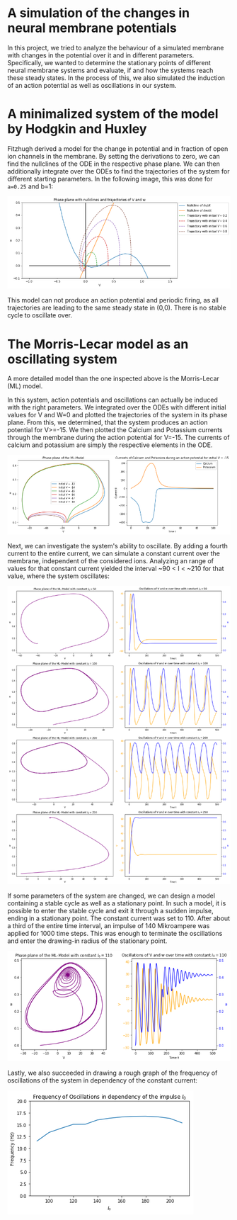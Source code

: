 # A simulation of the changes in neural membrane potentials
In this project, we tried to analyze the behaviour of a simulated membrane with changes in the potential over it and in different parameters. Specifically, we wanted to determine the stationary points of different neural membrane systems and evaluate, if and how the systems reach these steady states. In the process of this, we also simulated the induction of an action potential as well as oscillations in our system. 

# A minimalized system of the model by Hodgkin and Huxley
Fitzhugh derived a model for the change in potential and in fraction of open ion channels in the membrane. By setting the derivations to zero, we can find the nullclines of the ODE in the respective phase plane. 
We can then additionally integrate over the ODEs to find the trajectories of the system for different starting parameters. In the following image, this was done for ```a=0.25``` and b=1:

![Nullclines](pictures/Nullclines.png)

This model can not produce an action potential and periodic firing, as all trajectories are leading to the same steady state in (0,0). There is no stable cycle to oscillate over.

# The Morris-Lecar model as an oscillating system
A more detailed model than the one inspected above is the Morris-Lecar (ML) model. 

In this system, action potentials and oscillations can actually be induced with the right parameters. We integrated over the ODEs with different initial values for V and W=0 and plotted the trajectories of the system in its phase plane. From this, we determined, that the system produces an action potential for V>=-15. We then plotted the Calcium and Potassium currents through the membrane during the action potential for V=-15. The currents of calcium and potassium are simply the respective elements in the ODE.

![Action potential inside the ML model](pictures/action_potential.png)

Next, we can investigate the system's ability to oscillate. By adding a fourth current to the entire current, we can simulate a constant current over the membrane, independent of the considered ions. Analyzing an range of values for that constant current yielded the interval ~90 < I < ~210 for that value, where the system oscillates:

![Oscillations inside the ML model](pictures/oscillations.png)

If some parameters of the system are changed, we can design a model containing a stable cycle as well as a stationary point. In such a model, it is possible to enter the stable cycle and exit it through a sudden impulse, ending in a stationary point. The constant current was set to 110. After about a third of the entire time interval, an impulse of 140 Mikroampere was applied for 1000 time steps. This was enough to terminate the oscillations and enter the drawing-in radius of the stationary point. 

![Termination of oscillations through sudden impulse, which ends in a black hole-like steady state](pictures/black_hole.png)

Lastly, we also succeeded in drawing a rough graph of the frequency of oscillations of the system in dependency of the constant current:

![Frequency of oscillations in dependency of constant current](pictures/frequency.png)